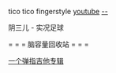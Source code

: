 
tico tico fingerstyle [youtube](https://www.youtube.com/watch?v=kp4L9pHXNu4)
[--](http://www.fingerstylechina.com/article-3785-1.html)

阴三儿 - 实况足球


= = = 脑容量回收站 = = =

[一个弹指吉他专辑](https://www.youtube.com/watch?list=RDkp4L9pHXNu4&v=gled4FjkI6s)
